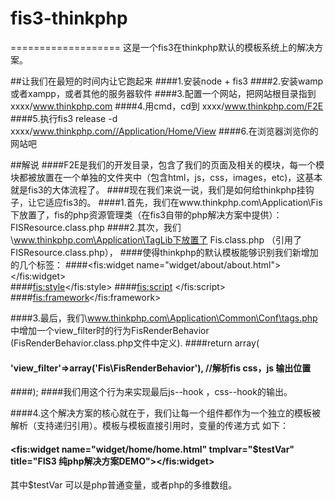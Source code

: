 # fis3-thinkphp
===================
这是一个fis3在thinkphp默认的模板系统上的解决方案。

##让我们在最短的时间内让它跑起来
####1.安装node  +    fis3
####2.安装wamp或者xampp，或者其他的服务器软件
####3.配置一个网站，把网站根目录指到 xxxx/www.thinkphp.com
####4.用cmd，cd到 xxxx/www.thinkphp.com/F2E
####5.执行fis3 release -d xxxx/www.thinkphp.com//Application/Home/View
####6.在浏览器浏览你的网站吧

##解说
####F2E是我们的开发目录，包含了我们的页面及相关的模块，每一个模块都被放置在一个单独的文件夹中（包含html，js，css，images，etc)，这基本就是fis3的大体流程了。
####现在我们来说一说，我们是如何给thinkphp挂钩子，让它适应fis3的。
####1.首先，我们在www.thinkphp.com\Application\Fis 下放置了，fis的php资源管理类（在fis3自带的php解决方案中提供）：FISResource.class.php
####2.其次，我们\www.thinkphp.com\Application\TagLib下放置了 Fis.class.php （引用了FISResource.class.php），
####使得thinkphp的默认模板能够识别我们新增加的几个标签： 
####<fis:widget name="widget/about/about.html"></fis:widget>  
####<fis:style></fis:style>
####<fis:script>  </fis:script>
####<fis:framework></fis:framework>

####3.最后，我们\www.thinkphp.com\Application\Common\Conf\tags.php 中增加一个view_filter时的行为FisRenderBehavior (FisRenderBehavior.class.php文件中定义). 
####return array( 
####	 'view_filter'=>array('Fis\FisRenderBehavior'),           //解析fis css，js  输出位置  
####);
####我们用这个行为来实现最后js--hook  ，css--hook的输出。

####4.这个解决方案的核心就在于，我们让每一个组件都作为一个独立的模板被解析（支持递归引用）。模板与模板直接引用时，变量的传递方式 如下：
#### <fis:widget name="widget/home/home.html" tmplvar="$testVar" title="FIS3 纯php解决方案DEMO"></fis:widget> 
 其中$testVar 可以是php普通变量，或者php的多维数组。


